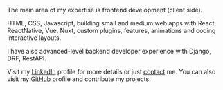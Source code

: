 The main area of my expertise is frontend development (client side).

HTML, CSS, Javascript, building small and medium web apps with React, 
ReactNative, Vue, Nuxt, custom plugins, features, animations and coding interactive layouts.

I have also advanced-level backend developer experience with Django, DRF, RestAPI.

Visit my [LinkedIn][LinkedIn] profile for more details or just [contact][contact] me. 
You can also visit my [GitHub][GitHub] profile and contribute my projects.

[LinkedIn]: https://www.linkedin.com/in/metehan-g%C3%BCla%C3%A7-02b337104/
[GitHub]: https://github.com/mthnglac
[contact]: /contact
